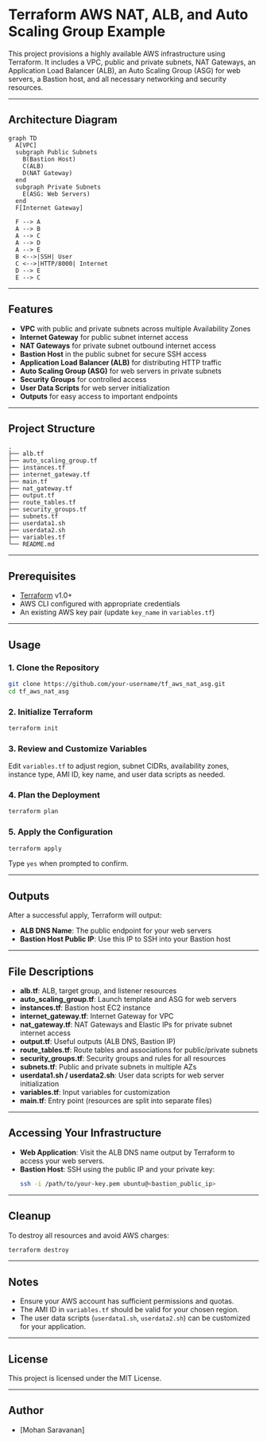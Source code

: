 # Terraform AWS NAT, ALB, and Auto Scaling Group Example

This project provisions a highly available AWS infrastructure using Terraform. It includes a VPC, public and private subnets, NAT Gateways, an Application Load Balancer (ALB), an Auto Scaling Group (ASG) for web servers, a Bastion host, and all necessary networking and security resources.

---

## Architecture Diagram

```mermaid
graph TD
  A[VPC]
  subgraph Public Subnets
    B(Bastion Host)
    C(ALB)
    D(NAT Gateway)
  end
  subgraph Private Subnets
    E(ASG: Web Servers)
  end
  F[Internet Gateway]

  F --> A
  A --> B
  A --> C
  A --> D
  A --> E
  B <-->|SSH| User
  C <-->|HTTP/8000| Internet
  D --> E
  E --> C
```

---

## Features

- **VPC** with public and private subnets across multiple Availability Zones
- **Internet Gateway** for public subnet internet access
- **NAT Gateways** for private subnet outbound internet access
- **Bastion Host** in the public subnet for secure SSH access
- **Application Load Balancer (ALB)** for distributing HTTP traffic
- **Auto Scaling Group (ASG)** for web servers in private subnets
- **Security Groups** for controlled access
- **User Data Scripts** for web server initialization
- **Outputs** for easy access to important endpoints

---

## Project Structure

```
.
├── alb.tf
├── auto_scaling_group.tf
├── instances.tf
├── internet_gateway.tf
├── main.tf
├── nat_gateway.tf
├── output.tf
├── route_tables.tf
├── security_groups.tf
├── subnets.tf
├── userdata1.sh
├── userdata2.sh
├── variables.tf
└── README.md
```

---

## Prerequisites

- [Terraform](https://www.terraform.io/downloads.html) v1.0+
- AWS CLI configured with appropriate credentials
- An existing AWS key pair (update `key_name` in `variables.tf`)

---

## Usage

### 1. Clone the Repository

```sh
git clone https://github.com/your-username/tf_aws_nat_asg.git
cd tf_aws_nat_asg
```

### 2. Initialize Terraform

```sh
terraform init
```

### 3. Review and Customize Variables

Edit `variables.tf` to adjust region, subnet CIDRs, availability zones, instance type, AMI ID, key name, and user data scripts as needed.

### 4. Plan the Deployment

```sh
terraform plan
```

### 5. Apply the Configuration

```sh
terraform apply
```

Type `yes` when prompted to confirm.

---

## Outputs

After a successful apply, Terraform will output:

- **ALB DNS Name**: The public endpoint for your web servers
- **Bastion Host Public IP**: Use this IP to SSH into your Bastion host

---

## File Descriptions

- **alb.tf**: ALB, target group, and listener resources
- **auto_scaling_group.tf**: Launch template and ASG for web servers
- **instances.tf**: Bastion host EC2 instance
- **internet_gateway.tf**: Internet Gateway for VPC
- **nat_gateway.tf**: NAT Gateways and Elastic IPs for private subnet internet access
- **output.tf**: Useful outputs (ALB DNS, Bastion IP)
- **route_tables.tf**: Route tables and associations for public/private subnets
- **security_groups.tf**: Security groups and rules for all resources
- **subnets.tf**: Public and private subnets in multiple AZs
- **userdata1.sh / userdata2.sh**: User data scripts for web server initialization
- **variables.tf**: Input variables for customization
- **main.tf**: Entry point (resources are split into separate files)

---

## Accessing Your Infrastructure

- **Web Application**: Visit the ALB DNS name output by Terraform to access your web servers.
- **Bastion Host**: SSH using the public IP and your private key:
  ```sh
  ssh -i /path/to/your-key.pem ubuntu@<bastion_public_ip>
  ```

---

## Cleanup

To destroy all resources and avoid AWS charges:

```sh
terraform destroy
```

---

## Notes

- Ensure your AWS account has sufficient permissions and quotas.
- The AMI ID in `variables.tf` should be valid for your chosen region.
- The user data scripts (`userdata1.sh`, `userdata2.sh`) can be customized for your application.

---

## License

This project is licensed under the MIT License.

---

## Author

- [Mohan Saravanan]